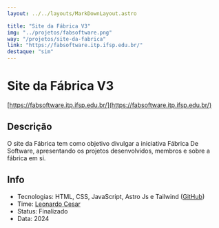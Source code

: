 ```yaml
---
layout: ../../layouts/MarkDownLayout.astro

title: "Site da Fábrica V3"
img: "../projetos/fabsoftware.png"
way: "/projetos/site-da-fabrica"
link: "https://fabsoftware.itp.ifsp.edu.br/"
destaque: "sim"
---
```


# Site da Fábrica V3
[https://fabsoftware.itp.ifsp.edu.br/](https://fabsoftware.itp.ifsp.edu.br/)

## Descrição

O site da Fábrica tem como objetivo divulgar a iniciativa Fábrica De Software, apresentando os projetos desenvolvidos, membros e sobre a fábrica em si.  

## Info

- Tecnologias: HTML, CSS, JavaScript, Astro Js e Tailwind ([GitHub](https://github.com/fabsoftwareitp/fabsoftwareitp.github.io))
- Time: [Leonardo Cesar](/membros/leonardo-cesar)
- Status: Finalizado
- Data: 2024